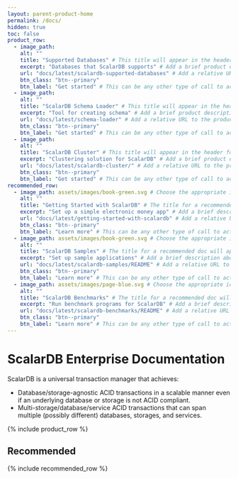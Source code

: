 ```yaml
---
layout: parent-product-home
permalink: /docs/
hidden: true
toc: false
product_row:
  - image_path: 
    alt: ""
    title: "Supported Databases" # This title will appear in the header for the feature item on the home page; space is limited, so keep it short but descriptive; try to keep all feature item titles around the same length
    excerpt: "Databases that ScalarDB supports" # Add a brief product description (approximately 8 words)
    url: "docs/latest/scalardb-supported-databases" # Add a relative URL to the product home page doc that is within this parent product docs site
    btn_class: "btn--primary"
    btn_label: "Get started" # This can be any other type of call to action
  - image_path: 
    alt: ""
    title: "ScalarDB Schema Loader" # This title will appear in the header for the feature item on the home page; space is limited, so keep it short but descriptive; try to keep all feature item titles around the same length
    excerpt: "Tool for creating schema" # Add a brief product description (approximately 8 words)
    url: "docs/latest/schema-loader" # Add a relative URL to the product home page doc that is within this parent product docs site
    btn_class: "btn--primary"
    btn_label: "Get started" # This can be any other type of call to action
  - image_path: 
    alt: ""
    title: "ScalarDB Cluster" # This title will appear in the header for the feature item on the home page; space is limited, so keep it short but descriptive; try to keep all feature item titles around the same length
    excerpt: "Clustering solution for ScalarDB" # Add a brief product description (approximately 8 words)
    url: "docs/latest/scalardb-cluster/" # Add a relative URL to the product home page doc that is within this parent product docs site
    btn_class: "btn--primary"
    btn_label: "Get started" # This can be any other type of call to action
recommended_row:
  - image_path: assets/images/book-green.svg # Choose the appropriate icon for the doc recommended here: (`book-green.svg`, `cloud-purple.svg`, `page-blue.svg`)
    alt: ""
    title: "Getting Started with ScalarDB" # The title for a recommended doc will appear in the header for the feature item on the home page; space is limited, so keep it short but descriptive; try to keep all feature item titles around the same length
    excerpt: "Set up a simple electronic money app" # Add a brief description about the doc (approximately 8 words)
    url: "docs/latest/getting-started-with-scalardb" # Add a relative URL to the product home page doc that is within this parent product docs site
    btn_class: "btn--primary"
    btn_label: "Learn more" # This can be any other type of call to action
  - image_path: assets/images/book-green.svg # Choose the appropriate icon for the doc recommended here: (`book-green.svg`, `cloud-purple.svg`, `page-blue.svg`)
    alt: ""
    title: "ScalarDB Samples" # The title for a recommended doc will appear in the header for the feature item on the home page; space is limited, so keep it short but descriptive; try to keep all feature item titles around the same length
    excerpt: "Set up sample applications" # Add a brief description about the doc (approximately 8 words)
    url: "docs/latest/scalardb-samples/README" # Add a relative URL to the product home page doc that is within this parent product docs site
    btn_class: "btn--primary"
    btn_label: "Learn more" # This can be any other type of call to action
  - image_path: assets/images/page-blue.svg # Choose the appropriate icon for the doc recommended here: (`book-green.svg`, `cloud-purple.svg`, `page-blue.svg`)
    alt: ""
    title: "ScalarDB Benchmarks" # The title for a recommended doc will appear in the header for the feature item on the home page; space is limited, so keep it short but descriptive; try to keep all feature item titles around the same length
    excerpt: "Run benchmark programs for ScalarDB" # Add a brief description about the doc (approximately 8 words)
    url: "docs/latest/scalardb-benchmarks/README" # Add a relative URL to the product home page doc that is within this parent product docs site
    btn_class: "btn--primary"
    btn_label: "Learn more" # This can be any other type of call to action
---
```


# ScalarDB Enterprise Documentation

ScalarDB is a universal transaction manager that achieves:

* Database/storage-agnostic ACID transactions in a scalable manner even if an underlying database or storage is not ACID compliant.
* Multi-storage/database/service ACID transactions that can span multiple (possibly different) databases, storages, and services.

{% include product_row %}

## Recommended

{% include recommended_row %}
